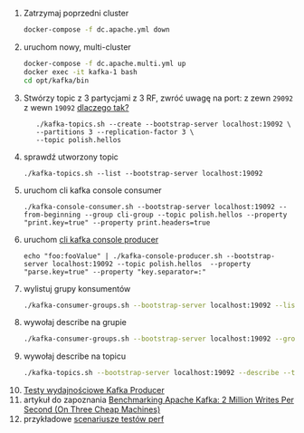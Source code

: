 1. Zatrzymaj poprzedni cluster
      ```sh
   docker-compose -f dc.apache.yml down
   ```
2. uruchom nowy, multi-cluster
      ```sh
   docker-compose -f dc.apache.multi.yml up
   docker exec -it kafka-1 bash
   cd opt/kafka/bin
   ```
3. Stwórzy topic z 3 partycjami z 3 RF, zwróć uwagę na port: z zewn `29092` z wewn `19092` [dlaczego tak?](https://www.confluent.io/blog/kafka-listeners-explained/)
   ```shell
      ./kafka-topics.sh --create --bootstrap-server localhost:19092 \
      --partitions 3 --replication-factor 3 \
      --topic polish.hellos
   ```
4. sprawdź utworzony topic
   ```shell
   ./kafka-topics.sh --list --bootstrap-server localhost:19092
   ```
5. uruchom cli kafka console consumer
   ```shell
   ./kafka-console-consumer.sh --bootstrap-server localhost:19092 --from-beginning --group cli-group --topic polish.hellos --property "print.key=true" --property print.headers=true
   ```
6. uruchom [cli kafka console producer](https://docs.confluent.io/kafka/operations-tools/kafka-tools.html)
   ```shell
   echo "foo:fooValue" | ./kafka-console-producer.sh --bootstrap-server localhost:19092 --topic polish.hellos  --property "parse.key=true" --property "key.separator=:"
   ```
7. wylistuj grupy konsumentów
   ```sh
   ./kafka-consumer-groups.sh --bootstrap-server localhost:19092 --list
   ```
8. wywołaj describe na grupie
   ```sh
   ./kafka-consumer-groups.sh --bootstrap-server localhost:19092 --group cli-group --describe
   ```
9. wywołaj describe na topicu
   ```sh
   ./kafka-topics.sh --bootstrap-server localhost:19092 --describe --topic polish.hellos
   ```
10. [Testy wydajnościowe Kafka Producer](https://rustic-candytuft-314.notion.site/Publish-Subscribe-b17cfbb86a2d46f887db1b54d887afa2)
11. artykuł do zapoznania [Benchmarking Apache Kafka: 2 Million Writes Per Second (On Three Cheap Machines)](https://engineering.linkedin.com/kafka/benchmarking-apache-kafka-2-million-writes-second-three-cheap-machines)
11. przykładowe [scenariusze testów perf](https://gist.github.com/ueokande/b96eadd798fff852551b80962862bfb3)
